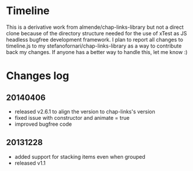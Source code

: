 Timeline
========

This is a derivative work from almende/chap-links-library but not a direct clone
because of the directory structure needed for the use of xTest as JS headless
bugfree development framework. I plan to report all changes to timeline.js to
my stefanofornari/chap-links-library as a way to contribute back my changes.
If anyone has a better way to handle this, let me know :)


Changes log
===========

20140406
--------

- released v2.6.1 to align the version to chap-links's version
- fixed issue with constructor and animate = true
- improved bugfree code

20131228
--------

- added support for stacking items even when grouped
- released v1.1